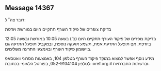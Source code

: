 ## Message 14367

דובר צה״ל: 

בדיקת צופרים של פיקוד העורף תתקיים היום במורשת ויודפת 

בדיקת צופרים של פיקוד העורף תתקיים היום (ב') בשעה 10:05 במורשת ובשעה 12:05 ביודפת.
אם תופעל התרעת אמת, תשמע אזעקה נוספת, ובמקביל תופעל התרעה גם ביישומון פיקוד העורף ובאמצעי התרעה משלימים.

מידע נוסף אפשר למצוא במוקד פיקוד העורף בטלפון 104, באמצעות מסרוני וואטסאפ לטלפון 052-9104104, בפורטל הלאומי בכתובת: oref.org.il וברשתות החברתיות.

